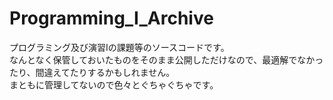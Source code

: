 # Programming_I_Archive
プログラミング及び演習Iの課題等のソースコードです。<br>
なんとなく保管しておいたものをそのまま公開しただけなので、最適解でなかったり、間違えてたりするかもしれません。<br>
まともに管理してないので色々とぐちゃぐちゃです。<br>
